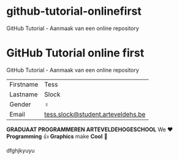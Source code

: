 # github-tutorial-onlinefirst
GitHub Tutorial - Aanmaak van een online repository
# GitHub Tutorial online first

GitHub Tutorial - Aanmaak van een online repository

|           |                                |
| --------- | ------------------------------ |
| Firstname | Tess                           |
| Lastname  | Slock                          |
| Gender    | :female_sign:                  |
| Email     | tess.slock@student.arteveldehs.be |

**GRADUAAT PROGRAMMEREN ARTEVELDEHOGESCHOOL**
We :heart: **Programming** :thumbsup: **Graphics** make **Cool** :poop:

dfghjkyuyu